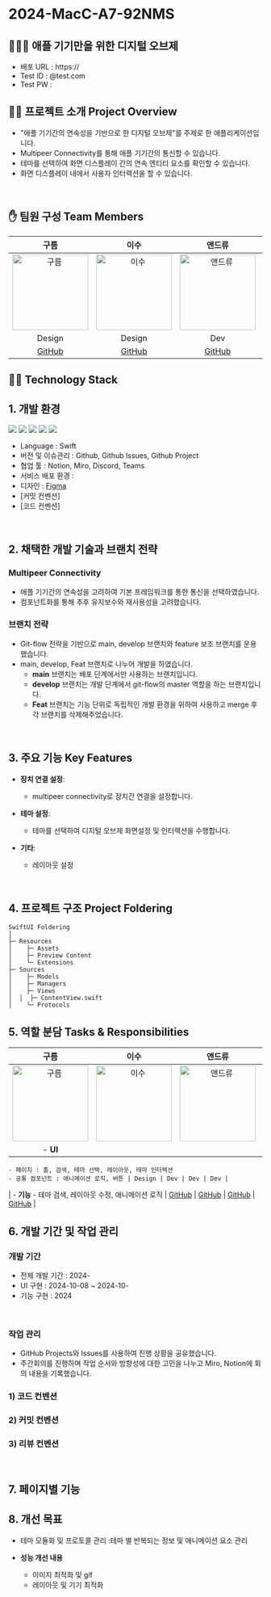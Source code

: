 # 2024-MacC-A7-92NMS

## 👩🏻‍💻 애플 기기만을 위한 디지털 오브제 
- 배포 URL : https://
- Test ID : @test.com
- Test PW : 

## 👨‍🏫 프로젝트 소개 Project Overview
- "애플 기기간의 연속성을 기반으로 한 디지털 오브제"를 주제로 한 애플리케이션입니다.
- Multipeer Connectivity를 통해 애플 기기간의 통신할 수 있습니다.
- 테마를 선택하여 화면 디스플레이 간의 연속 엔티티 요소를 확인할 수 있습니다.
- 화면 디스플레이 내에서 사용자 인터렉션을 할 수 있습니다.
<br>

## ✋ 팀원 구성 Team Members

| 구름 | 이수 | 앤드류 | 밀루 | 세이디 |
|:------:|:------:|:------:|:------:|:------:|
| <img src="" alt="구름" width="150"> | <img src="" alt="이수" width="150"> | <img src="" alt="앤드류" width="150"> | <img src="" alt="밀루" width="150"> | <img src="" alt="세이디" width="150"> |
| Design | Design | Dev | Dev | Dev |
| [GitHub](https://github.com/) | [GitHub](https://github.com/) | [GitHub](https://github.com/) | [GitHub](https://github.com/) | [GitHub](https://github.com/) |


##  🕺🏻 Technology Stack
## 1. 개발 환경 

<img src="https://img.shields.io/badge/Swift-FA7343?style=flat&logo=Swift&logoColor=white"/> <img src="https://img.shields.io/badge/SwiftUI-FA7343?style=flat&logo=Swift&logoColor=white"/> <img src="https://img.shields.io/badge/CoreData-FA7343?style=flat&logo=Swift&logoColor=white"/> <img src="https://img.shields.io/badge/XCode-147EFB?style=flat&logo=XCode&logoColor=white"/> <img src="https://img.shields.io/badge/Git-F05032?style=flat&logo=Git&logoColor=white"/>


- Language : Swift
- 버전 및 이슈관리 : Github, Github Issues, Github Project
- 협업 툴 : Notion, Miro, Discord, Teams
- 서비스 배포 환경 : 
- 디자인 : [Figma](https://www.figma.com/)
- [커밋 컨벤션]
- [코드 컨벤션]
<br>

## 2. 채택한 개발 기술과 브랜치 전략
### Multipeer Connectivity
- 애플 기기간의 연속성을 고려하여 기본 프레임워크를 통한 통신을 선택하였습니다.
- 컴포넌트화를 통해 추후 유지보수와 재사용성을 고려했습니다.

### 브랜치 전략
- Git-flow 전략을 기반으로 main, develop 브랜치와 feature 보조 브랜치를 운용했습니다.
- main, develop, Feat 브랜치로 나누어 개발을 하였습니다.
    - **main** 브랜치는 배포 단계에서만 사용하는 브랜치입니다.
    - **develop** 브랜치는 개발 단계에서 git-flow의 master 역할을 하는 브랜치입니다.
    - **Feat** 브랜치는 기능 단위로 독립적인 개발 환경을 위하여 사용하고 merge 후 각 브랜치를 삭제해주었습니다.

<br>

## 3. 주요 기능 Key Features
- **장치 연결 설정**:
  - multipeer connectivity로 장치간 연결을 설정합니다.

- **테마 설정**:
  - 테마를 선택하여 디지털 오브제 화면설정 및 인터렉션을 수행합니다.

- **기타**:
  - 레이아웃 설정

<br>

## 4. 프로젝트 구조 Project Foldering
```plaintext
SwiftUI Foldering
│
├─ Resources
│	 ├─ Assets
│	 ├─ Preview Content
│	 └─ Extensions
├─ Sources
│	 ├─ Models
│	 ├─ Managers
│	 ├─ Views
│  │  ├─ ContentView.swift
│	 └─ Protocols
```
## 5. 역할 분담 Tasks & Responsibilities


| 구름 | 이수 | 앤드류 | 밀루 | 세이디 |
|:------:|:------:|:------:|:------:|:------:|
| <img src="" alt="구름" width="150"> | <img src="" alt="이수" width="150"> | <img src="" alt="앤드류" width="150"> | <img src="" alt="밀루" width="150"> | <img src="" alt="세이디" width="150"> |
| - **UI**
    - 페이지 : 홈, 검색, 테마 선택, 레이아웃, 테마 인터렉션
    - 공통 컴포넌트 : 애니메이션 로직, 버튼 | Design | Dev | Dev | Dev |
| - **기능**
    - 테마 검색, 레이아웃 수정, 애니메이션 로직 | [GitHub](https://github.com/) | [GitHub](https://github.com/) | [GitHub](https://github.com/) | [GitHub](https://github.com/) |



## 6. 개발 기간 및 작업 관리

### 개발 기간

- 전체 개발 기간 : 2024-
- UI 구현 : 2024-10-08 ~ 2024-10-
- 기능 구현 : 2024
<br>

### 작업 관리

- GitHub Projects와 Issues를 사용하여 진행 상황을 공유했습니다.
- 주간회의를 진행하며 작업 순서와 방향성에 대한 고민을 나누고 Miro, Notion에 회의 내용을 기록했습니다.

###  1) 코드 컨벤션

###  2) 커밋 컨벤션

###  3) 리뷰 컨벤션

<br>

## 7. 페이지별 기능
## 8. 개선 목표

- 테마 모듈화 및 프로토콜 관리 :테마 별 반복되는 정보 및 애니메이션 요소 관리

- **성능 개선 내용**

    - 이미지 최적화 및 gif
    - 레이아웃 및 기기 최적화
    
<br>


